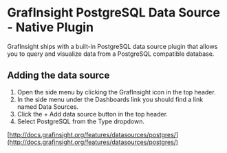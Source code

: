 # GrafInsight PostgreSQL Data Source -  Native Plugin

GrafInsight ships with a built-in PostgreSQL data source plugin that allows you to query and visualize data from a PostgreSQL compatible database.

## Adding the data source

1. Open the side menu by clicking the GrafInsight icon in the top header.
2. In the side menu under the Dashboards link you should find a link named Data Sources.
3. Click the + Add data source button in the top header.
4. Select PostgreSQL from the Type dropdown.

[http://docs.grafinsight.org/features/datasources/postgres/](http://docs.grafinsight.org/features/datasources/postgres/)
